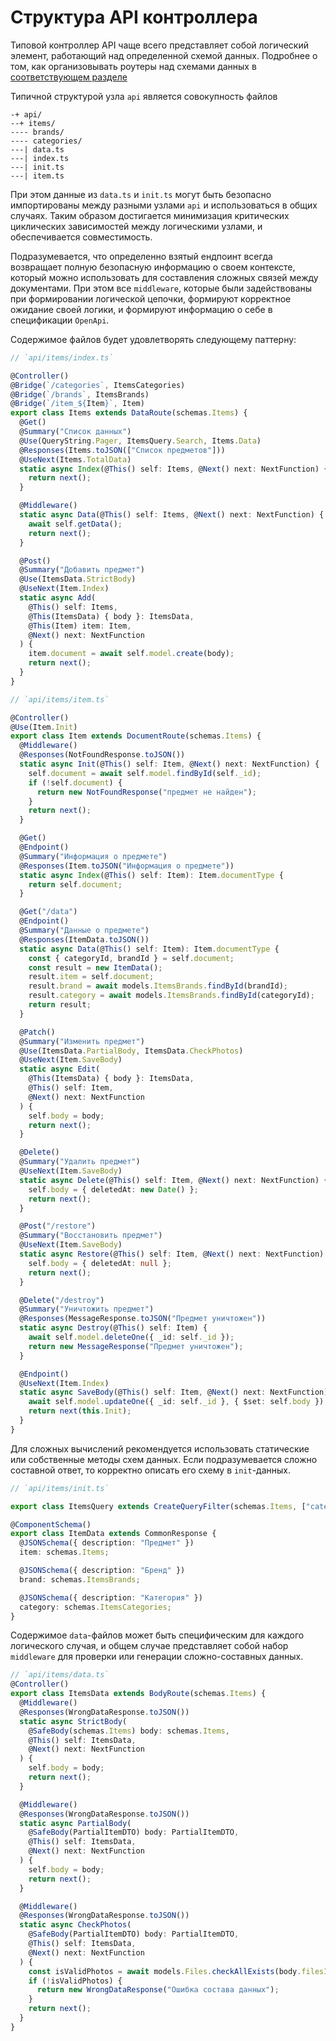 # Структура API контроллера

Типовой контроллер API чаще всего представляет собой логический элемент, работающий над определенной схемой данных.
Подробнее о том, как организовывать роутеры над схемами данных в
[соответствующем разделе](./../3-schemas-to-controllers/readme.md)

Типичной структурой узла `api` является совокупность файлов

```
-+ api/
--+ items/
---- brands/
---- categories/
---| data.ts
---| index.ts
---| init.ts
---| item.ts
```

При этом данные из `data.ts` и `init.ts` могут быть безопасно импортированы между разными узлами `api` и
использоваться в общих случаях. Таким образом достигается минимизация критических циклических зависимостей
между логическими узлами, и обеспечивается совместимость.

Подразумевается, что определенно взятый ендпоинт всегда возвращает полную безопасную информацию о своем
контексте, который можно использовать для составления сложных связей между документами. При этом все
`middleware`, которые были задействованы при формировании логической цепочки, формируют корректное ожидание
своей логики, и формируют информацию о себе в спецификации `OpenApi`.

Содержимое файлов будет удовлетворять следующему паттерну:

```ts
// `api/items/index.ts`

@Controller()
@Bridge(`/categories`, ItemsCategories)
@Bridge(`/brands`, ItemsBrands)
@Bridge(`/item_${Item}`, Item)
export class Items extends DataRoute(schemas.Items) {
  @Get()
  @Summary("Список данных")
  @Use(QueryString.Pager, ItemsQuery.Search, Items.Data)
  @Responses(Items.toJSON(["Список предметов"]))
  @UseNext(Items.TotalData)
  static async Index(@This() self: Items, @Next() next: NextFunction) {
    return next();
  }

  @Middleware()
  static async Data(@This() self: Items, @Next() next: NextFunction) {
    await self.getData();
    return next();
  }

  @Post()
  @Summary("Добавить предмет")
  @Use(ItemsData.StrictBody)
  @UseNext(Item.Index)
  static async Add(
    @This() self: Items,
    @This(ItemsData) { body }: ItemsData,
    @This(Item) item: Item,
    @Next() next: NextFunction
  ) {
    item.document = await self.model.create(body);
    return next();
  }
}
```

```ts
// `api/items/item.ts`

@Controller()
@Use(Item.Init)
export class Item extends DocumentRoute(schemas.Items) {
  @Middleware()
  @Responses(NotFoundResponse.toJSON())
  static async Init(@This() self: Item, @Next() next: NextFunction) {
    self.document = await self.model.findById(self._id);
    if (!self.document) {
      return new NotFoundResponse("предмет не найден");
    }
    return next();
  }

  @Get()
  @Endpoint()
  @Summary("Информация о предмете")
  @Responses(Item.toJSON("Информация о предмете"))
  static async Index(@This() self: Item): Item.documentType {
    return self.document;
  }

  @Get("/data")
  @Endpoint()
  @Summary("Данные о предмете")
  @Responses(ItemData.toJSON())
  static async Data(@This() self: Item): Item.documentType {
    const { categoryId, brandId } = self.document;
    const result = new ItemData();
    result.item = self.document;
    result.brand = await models.ItemsBrands.findById(brandId);
    result.category = await models.ItemsBrands.findById(categoryId);
    return result;
  }

  @Patch()
  @Summary("Изменить предмет")
  @Use(ItemsData.PartialBody, ItemsData.CheckPhotos)
  @UseNext(Item.SaveBody)
  static async Edit(
    @This(ItemsData) { body }: ItemsData,
    @This() self: Item,
    @Next() next: NextFunction
  ) {
    self.body = body;
    return next();
  }

  @Delete()
  @Summary("Удалить предмет")
  @UseNext(Item.SaveBody)
  static async Delete(@This() self: Item, @Next() next: NextFunction) {
    self.body = { deletedAt: new Date() };
    return next();
  }

  @Post("/restore")
  @Summary("Восстановить предмет")
  @UseNext(Item.SaveBody)
  static async Restore(@This() self: Item, @Next() next: NextFunction) {
    self.body = { deletedAt: null };
    return next();
  }

  @Delete("/destroy")
  @Summary("Уничтожить предмет")
  @Responses(MessageResponse.toJSON("Предмет уничтожен"))
  static async Destroy(@This() self: Item) {
    await self.model.deleteOne({ _id: self._id });
    return new MessageResponse("Предмет уничтожен");
  }

  @Endpoint()
  @UseNext(Item.Index)
  static async SaveBody(@This() self: Item, @Next() next: NextFunction) {
    await self.model.updateOne({ _id: self._id }, { $set: self.body });
    return next(this.Init);
  }
}
```

Для сложных вычислений рекомендуется использовать статические или собственные методы схем данных.
Если подразумевается сложно составной ответ, то корректно описать его схему в `init`-данных.

```ts
// `api/items/init.ts`

export class ItemsQuery extends CreateQueryFilter(schemas.Items, ["categoryId", "brandId"]) {}

@ComponentSchema()
export class ItemData extends CommonResponse {
  @JSONSchema({ description: "Предмет" })
  item: schemas.Items;

  @JSONSchema({ description: "Бренд" })
  brand: schemas.ItemsBrands;

  @JSONSchema({ description: "Категория" })
  category: schemas.ItemsCategories;
}
```

Содержимое `data`-файлов может быть специфическим для каждого логического случая, и общем случае
представляет собой набор `middleware` для проверки или генерации сложно-составных данных.

```ts
// `api/items/data.ts`
@Controller()
export class ItemsData extends BodyRoute(schemas.Items) {
  @Middleware()
  @Responses(WrongDataResponse.toJSON())
  static async StrictBody(
    @SafeBody(schemas.Items) body: schemas.Items,
    @This() self: ItemsData,
    @Next() next: NextFunction
  ) {
    self.body = body;
    return next();
  }

  @Middleware()
  @Responses(WrongDataResponse.toJSON())
  static async PartialBody(
    @SafeBody(PartialItemDTO) body: PartialItemDTO,
    @This() self: ItemsData,
    @Next() next: NextFunction
  ) {
    self.body = body;
    return next();
  }

  @Middleware()
  @Responses(WrongDataResponse.toJSON())
  static async CheckPhotos(
    @SafeBody(PartialItemDTO) body: PartialItemDTO,
    @This() self: ItemsData,
    @Next() next: NextFunction
  ) {
    const isValidPhotos = await models.Files.checkAllExists(body.filesId);
    if (!isValidPhotos) {
      return new WrongDataResponse("Ошибка состава данных");
    }
    return next();
  }
}
```
